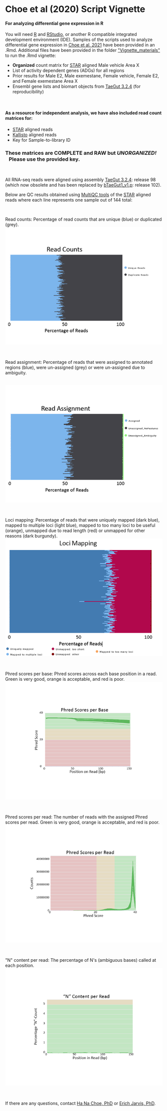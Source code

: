 # Choe et al (2020) Script Vignette


#### For analyzing differential gene expression in R

You will need [R] and [RStudio], or another R compatible integrated development environment (IDE). 
Samples of the scripts used to analyze differential gene expression in [Choe et al. 2021] have been provided in an .Rmd.
Additional files have been provided in the folder ["Vignette_materials"] to run the .Rmd vignette:
- **Organized** count matrix for [STAR] aligned Male vehicle Area X 
- List of activity dependent genes (ADGs) for all regions
- Prior results for Male E2, Male exemestane, Female vehicle, Female E2, and Female exemestane Area X 
- Ensembl gene lists and biomart objects from [TaeGut 3.2.4] (for reproducibility)

&nbsp;
#### As a resource for independent analysis, we have also included read count matrices for:
  - [STAR] aligned reads
  - [Kallisto] aligned reads
  - Key for Sample-to-library ID 

### These matrices are **COMPLETE** and **RAW** but ***UNORGANIZED!*** &nbsp;&nbsp;&nbsp;Please use the provided key.

&nbsp;
&nbsp;

All RNA-seq reads were aligned using assembly [TaeGut 3.2.4]: release 98 (which now obsolete and has been replaced by [bTaeGut1_v1.p]: release 102).

Below are QC results obtained using [MultiQC tools] of the [STAR] aligned reads where each line represents one sample out of 144 total:

&nbsp;
&nbsp;

Read counts: Percentage of read counts that are unique (blue) or duplicated (grey). 
<img src='https://github.com/H-N-Choe/Choe_2020_Vignette/blob/main/images/readcounts.png'>

&nbsp;
&nbsp;

Read assignment: Percentage of reads that were assigned to annotated regions (blue), were un-assigned (grey) or were un-assigned due to ambiguity. 

&nbsp;
<img src='https://github.com/H-N-Choe/Choe_2020_Vignette/blob/main/images/readassignment.png'>

&nbsp;
&nbsp;

Loci mapping: Percentage of reads that were uniquely mapped (dark blue), mapped to multiple loci (light blue), mapped to too many loci to be useful (orange), unmapped due to read length (red) or unmapped for other reasons (dark burgundy). 
&nbsp;
<img src='https://github.com/H-N-Choe/Choe_2020_Vignette/blob/main/images/locimapping.png'>

&nbsp;
&nbsp;

Phred scores per base: Phred scores across each base position in a read. Green is very good, orange is acceptable, and red is poor. 
<img src='https://github.com/H-N-Choe/Choe_2020_Vignette/blob/main/images/basephred.png'>

&nbsp;
&nbsp;

Phred scores per read: The number of reads with the assigned Phred scores per read. Green is very good, orange is acceptable, and red is poor.
<img src='https://github.com/H-N-Choe/Choe_2020_Vignette/blob/main/images/readphred.png'>
 
 &nbsp;
&nbsp;

"N" content per read: The percentage of N's (ambiguous bases) called at each position.
<img src='https://github.com/H-N-Choe/Choe_2020_Vignette/blob/main/images/ncontent.png'>
  

&nbsp;
&nbsp;
&nbsp;

If there are any questions, contact [Ha Na Choe, PhD] or [Erich Jarvis, PhD]. 



   ["Vignette_materials"]: <https://github.com/Neurogenetics-Jarvis/Choe_2020_Vignette/Vignette_materials/>
   [Choe et al. 2021]: <https://doi.org/10.1016/j.yhbeh.2020.104911>
   [TaeGut 3.2.4]: <https://sep2019.archive.ensembl.org/Taeniopygia_guttata/Info/Index>
   [bTaeGut1_v1.p]: <https://uswest.ensembl.org/Taeniopygia_guttata/Info/Index?db=core>
   [STAR]: <https://github.com/alexdobin/STAR>
   [Kallisto]: <https://pachterlab.github.io/kallisto/about>
   [MultiQC tools]: <https://multiqc.info/>
   [R]: <https://cran.r-project.org/>
   [RStudio]: <https://rstudio.com/>
   [Ha Na Choe, PhD]: <mailto:ha.choe@duke.edu>
   [Erich Jarvis, PhD]: <mailto:ejarvis@rockefeller.edu>
